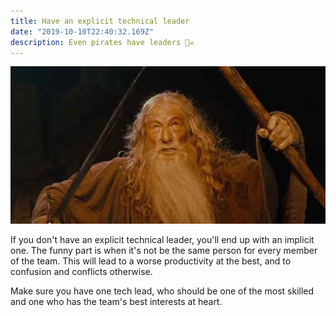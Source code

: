 ```yaml
---
title: Have an explicit technical leader
date: "2019-10-10T22:40:32.169Z"
description: Even pirates have leaders 🏴‍☠️
---
```


![](./leader.jpg)

If you don't have an explicit technical leader, you'll end up with an implicit one. The funny part is when it's not be the same person for every member of the team. This will lead to a worse productivity at the best, and to confusion and conflicts otherwise.

Make sure you have one tech lead, who should be one of the most skilled and one who has the team's best interests at heart.
